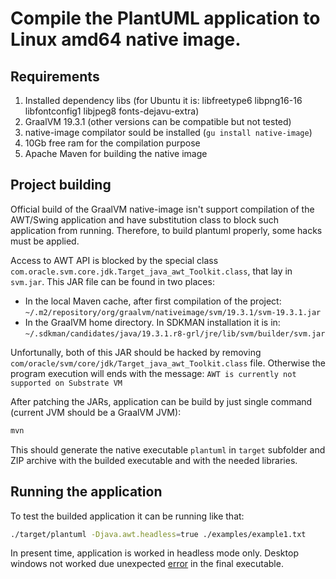 # Compile the PlantUML application to Linux amd64 native image.

## Requirements

1. Installed dependency libs (for Ubuntu it is: libfreetype6 libpng16-16 libfontconfig1 libjpeg8 fonts-dejavu-extra)
2. GraalVM 19.3.1 (other versions can be compatible but not tested)
3. native-image compilator sould be installed (`gu install native-image`)
4. 10Gb free ram for the compilation purpose
5. Apache Maven for building the native image

## Project building

Official build of the GraalVM native-image isn't support compilation of the AWT/Swing application and have 
substitution class to block such application from running. Therefore, to build plantuml properly, some hacks 
must be applied.

Access to AWT API is blocked by the special class `com.oracle.svm.core.jdk.Target_java_awt_Toolkit.class`,
that lay in `svm.jar`. This JAR file can be found in two places:

* In the local Maven cache, after first compilation of the project: `~/.m2/repository/org/graalvm/nativeimage/svm/19.3.1/svm-19.3.1.jar`
* In the GraalVM home directory. In SDKMAN installation it is in: `~/.sdkman/candidates/java/19.3.1.r8-grl/jre/lib/svm/builder/svm.jar`

Unfortunally, both of this JAR should be hacked by removing `com/oracle/svm/core/jdk/Target_java_awt_Toolkit.class` file.
Otherwise the program execution will ends with the message: `AWT is currently not supported on Substrate VM`

After patching the JARs, application can be build by just single command (current JVM should be a GraalVM JVM):
```bash
mvn
```

This should generate the native executable `plantuml` in `target` subfolder and ZIP archive with the builded executable
and with the needed libraries.

## Running the application

To test the builded application it can be running like that:

```bash
./target/plantuml -Djava.awt.headless=true ./examples/example1.txt
```

In present time, application is worked in headless mode only. Desktop windows not worked due unexpected [error](https://github.com/oracle/graal/issues/1716) in 
the final executable.
